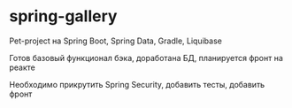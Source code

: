 # spring-gallery
Pet-project на Spring Boot, Spring Data, Gradle, Liquibase

Готов базовый функционал бэка, доработана БД, планируется фронт на реакте

Необходимо прикрутить Spring Security, добавить тесты, добавить фронт
